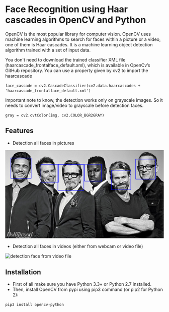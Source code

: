 # Face Recognition using Haar cascades in OpenCV and Python

OpenCV is the most popular library for computer vision. OpenCV uses machine learning algorithms to search for faces within a picture or a video, one of them is Haar cascades. It is a machine learning object detection algorithm trained with a set of input data.


You don't need to download the trained classifier XML file (haarcascade_frontalface_default.xml), which is available in OpenCv’s GitHub repository. You can use a property given by cv2 to import the haarcascade

```
face_cascade = cv2.CascadeClassifier(cv2.data.haarcascades + 'haarcascade_frontalface_default.xml')
```

Important note to know, the detection works only on grayscale images. So it needs to convert image/video to grayscale before detection faces.

```
gray = cv2.cvtColor(img, cv2.COLOR_BGR2GRAY)
```


## Features
- Detection all faces in pictures

![result detection face](https://github.com/mmehmadi94/Internship-with-Smart-methods/blob/master/FaceRecognition_openCv/resultImage.png)

- Detection all faces in videos (either from webcam or video file)

![detection face from video file](https://github.com/mmehmadi94/Internship-with-Smart-methods/blob/master/FaceRecognition_openCv/resultVideo.gif)


## Installation


- First of all make sure you have Python 3.3+ or Python 2.7 installed.
- Then, install OpenCV from pypi using pip3 command (or pip2 for Python 2):

```
pip3 install opencv-python
```

